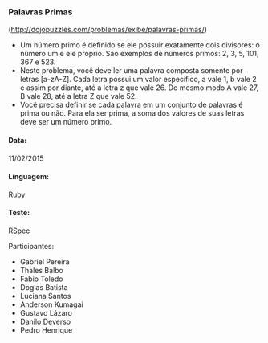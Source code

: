 ### Palavras Primas

(http://dojopuzzles.com/problemas/exibe/palavras-primas/)

* Um número primo é definido se ele possuir exatamente dois divisores: o número um e ele próprio. São exemplos de números primos: 2, 3, 5, 101, 367 e 523.
* Neste problema, você deve ler uma palavra composta somente por letras [a-zA-Z]. Cada letra possui um valor específico, a vale 1, b vale 2 e assim por diante, até a letra z que vale 26. Do mesmo modo A vale 27, B vale 28, até a letra Z que vale 52.
* Você precisa definir se cada palavra em um conjunto de palavras é prima ou não. Para ela ser prima, a soma dos valores de suas letras deve ser um número primo.

#### Data:

11/02/2015

#### Linguagem:

Ruby

#### Teste:

RSpec

Participantes:

* Gabriel Pereira
* Thales Balbo
* Fabio Toledo
* Doglas Batista
* Luciana Santos
* Anderson Kumagai
* Gustavo Lázaro
* Danilo Deverso
* Pedro Henrique

